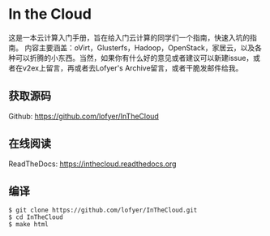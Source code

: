 In the Cloud
====

这是一本云计算入门手册，旨在给入门云计算的同学们一个指南，快速入坑的指南。
内容主要涵盖：oVirt，Glusterfs，Hadoop，OpenStack，家居云，以及各种可以折腾的小东西。当然，如果你有什么好的意见或者建议可以新建issue，或者在v2ex上留言，再或者去Lofyer's Archive留言，或者干脆发邮件给我。

获取源码
----

Github: https://github.com/lofyer/InTheCloud

在线阅读
----

ReadTheDocs: https://inthecloud.readthedocs.org

编译
----

```
$ git clone https://github.com/lofyer/InTheCloud.git
$ cd InTheCloud
$ make html
```
